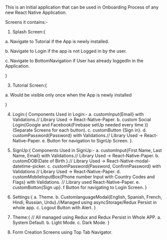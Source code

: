This is an initial application that can be used in Onboarding Process of any new React Native Application.

Screens it contains:-

1. Splash Screen:{
   
  a. Navigate to Tutorial if the App is newly installed.

  b. Navigate to Login if the app is not Logged in by the user.

  c. Navigate to BottomNavigation if User has already loggedIn in the Application.

}

3. Tutorial Screen:{

  a. Would be visible only once when the App is newly installed

}

4. Login:{
   Components Used in Login:-
a. customInput{Email} with Validations.// Library Used -> React-Native-Paper.
b. custom Social Login{Google and Facebook(Firebase setUp needed every time )}(Separate Screens for each button).
c. customButton {Sign in}.
d. customPassword{Password} with Validations.// Library Used -> React-Native-Paper.
e. Button for navigation to SignUp Screen.
}. 
 
5. SignUp:{
   Components Used in SignUp:-
a. customInput{First Name, Last Name, Email} with Validations.// Library Used -> React-Native-Paper.
b. customDOB{Date of Birth }.// Library Used -> React-Native-modal-datetime-picker.
c. customPassword{Password, ConfirmPassword} with Validations // Library Used -> React-Native-Paper.
d. customMobileInputBox{Phone number Input with Country Codes and Flags} with Validations. // Library used React-Native-Paper.
e. customBotton{Sign up}.
f Button for navigating to Login Screen.
   }

6. Settings:{
   a. Theme.
   b. CustomlanguageModal{English, Spanish, French, Hindi, Russian, Urdu}.//Managed using asyncStorage/Redux Persist in whole app.
   c. Logout Button with Alert.
}

7. Theme:{
   // All managed using Redux and Redux Persist in Whole APP.
   a. System Default.
   b. Light Mode.
   c. Dark Mode.
}

8. Form Creation Screens using Top Tab Navigator.


